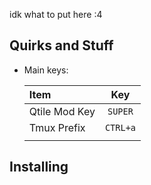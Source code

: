idk what to put here :4


Quirks and Stuff
----------------

 - Main keys:

    | Item                      | Key          |
    | :-------------------------| :-----------:|
    | Qtile Mod Key             | `SUPER`      |
    | Tmux Prefix               | `CTRL+a`     |
    |                           |              |

Installing
----------
